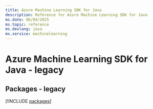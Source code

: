 ```yaml
---
title: Azure Machine Learning SDK for Java
description: Reference for Azure Machine Learning SDK for Java
ms.date: 06/04/2025
ms.topic: reference
ms.devlang: java
ms.service: machinelearning
---
```

# Azure Machine Learning SDK for Java - legacy
## Packages - legacy
[!INCLUDE [packages](machine-learning-index.md)]